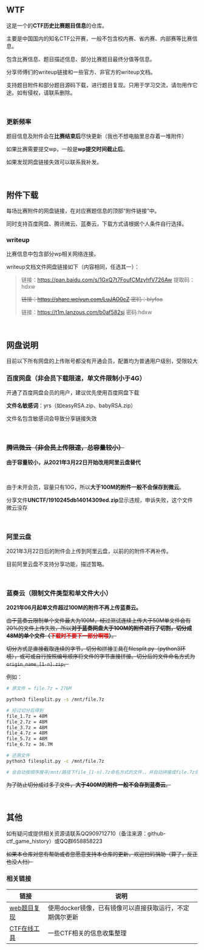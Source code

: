 ## WTF

这是一个的**CTF历史比赛题目信息**的仓库。

主要是中国国内的知名CTF公开赛，一般不包含校内赛、省内赛、内部赛等比赛信息。

包含比赛信息、题目描述信息、部分比赛题目最终分值等信息。

分享师傅们的writeup链接和一些官方、非官方的writeup文档。

支持题目附件和部分题目源码下载，进行题目复现。只用于学习交流，请勿用作它途。如有侵权，请联系删除。

<br/>

### 更新频率

题目信息及附件会在**比赛结束后**尽快更新（我也不想电脑里总存着一堆附件）

如果比赛需要提交wp，一般是**wp提交时间截止后**。

如果发现网盘链接失效可以联系我补发。

<br/>

## 附件下载

每场比赛附件的网盘链接，在对应赛题信息的顶部“附件链接”中。

同时支持百度网盘、腾讯微云、蓝奏云，下载方式请根据个人条件自行选择。

<!-- 每个比赛单独分享链接而不是所有附件一个链接的原因：-->
<!-- 1. 由于放在单个文件夹，偶尔由于不明原因某个附件被ban导致整个分享链接失效-->
<!-- 2. 蓝奏云分享不能套文件夹，分享的文件夹里的文件夹会不显示-->
<!-- 3. 方便下载，快速定位题目附件-->

### writeup

比赛信息中包含部分wp相关网络连接。

writeup文档文件网盘链接如下（内容相同，任选其一）：

> 链接：https://pan.baidu.com/s/1GxQ7t7FoufCMzyhfV726Aw 提取码：hdxw
> 
> ~~链接：https://share.weiyun.com/LuJAO0cZ 密码：blyfoa~~
> 
> 链接：https://t1m.lanzous.com/b0af582sj 密码:hdxw

<br/>

## 网盘说明

目前以下所有网盘的上传账号都没有开通会员，配置均为普通用户级别，受限较大

### 百度网盘（非会员下载限速，单文件限制小于4G）

开通了百度网盘会员的用户，建议优先使用百度网盘下载

**文件名敏感词**：yrs（如easyRSA.zip、babyRSA.zip）

文件名包含敏感词会导致分享链接失效

<br/>

### ~~腾讯微云（非会员上传限速，总容量较小）~~

**由于容量较小，从2021年3月22日开始改用阿里云盘替代**

<br/>

由于未开会员，容量只有10G，所以**大于100M的附件一般不会保存到微云**。

分享文件**UNCTF/1910245db14014309ed.zip**显示违规，申诉失败，这个文件微云没存

<br/>

### 阿里云盘

2021年3月22日后的附件会上传到阿里云盘，以前的的附件不再补传。

目前阿里云盘不支持分享功能，描述暂略。

<br/>

### 蓝奏云（限制文件类型和单文件大小）

**2021年06月起单文件超过100M的附件不再上传蓝奏云。**

~~由于蓝奏云限制单个文件最大为100M，经过测试连续上传大于50M单文件会有20%的文件上传失败，所以**对于蓝奏网盘大于100M的附件进行了切割，切分成48M的单个文件（<font color="red">下载时不要下一部分啊喂</font>）**。~~

~~切分方式是直接截取连续的字节，切分和拼接工具在filesplit.py（python3环境），或可或自行按照编号顺序将文件的字节直接拼接。切分后的文件命名方式为`origin_name_[1-n].zip`。~~

例如：

```bash
# 原文件 = file.7z = 276M

python3 filesplit.py -s /mnt/file.7z

# 经过切分后得到
file_1.7z = 48M
file_2.7z = 48M
file_3.7z = 48M
file_4.7z = 48M
file_5.7z = 48M
file_6.7z = 36.7M

# 还原文件
python3 filesplit.py -c /mnt/file.7z

# 会自动按顺序搜寻/mnt/路径下file_[1-n].7z命名方式的文件，，并自动拼接成file.7z保存到/mnt/路径下
```

~~为了防止切分成过多子文件，**大于400M的附件一般不会存到蓝奏云**。~~

<br/>


## 其他

如有疑问或提供相关资源请联系QQ909712710（备注来源：github-ctf_game_history）或QQ群658858223

~~如果本仓库对您有帮助或者您愿意支持本仓库的更新，欢迎扫码捐助（算了，反正也没人扫）~~

### 相关链接

| 链接                                                        | 说明                                                     |
| ----------------------------------------------------------- | -------------------------------------------------------- |
| [web题目复现](https://github.com/docimg/ctf_history_replay) | 使用docker镜像，已有镜像可以直接获取运行，不定期偶尔更新 |
| [CTF在线工具](https://readflag.cn/)                   | 一些CTF相关的信息收集整理                                |

